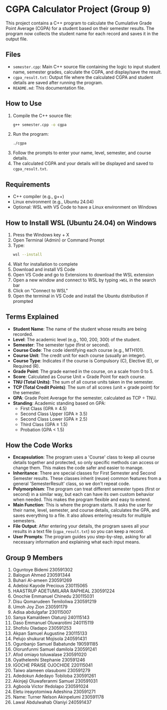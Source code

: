 # CGPA Calculator Project (Group 9)

This project contains a C++ program to calculate the Cumulative Grade Point Average (CGPA) for a student based on their semester results. The program now collects the student name for each record and saves it in the output file.

## Files
- `semester.cpp`: Main C++ source file containing the logic to input student name, semester grades, calculate the CGPA, and display/save the result.
- `cgpa_result.txt`: Output file where the calculated CGPA and student details are saved after running the program.
- `README.md`: This documentation file.

## How to Use
1. Compile the C++ source file:
   ```bash
   g++ semester.cpp -o cgpa
   ```
2. Run the program:
   ```bash
   ./cgpa
   ```
3. Follow the prompts to enter your name, level, semester, and course details.
4. The calculated CGPA and your details will be displayed and saved to `cgpa_result.txt`.

## Requirements
- C++ compiler (e.g., g++)
- Linux environment (e.g., Ubuntu 24.04)
- Optional: WSL with VS Code to have a Linux environment on Windows

## How to Install WSL (Ubuntu 24.04) on Windows
1. Press the Windows key + X
2. Open Terminal (Admin) or Command Prompt
3. Type:
   ```bash
   wsl --install
   ```
4. Wait for installation to complete
5. Download and install VS Code
6. Open VS Code and go to Extensions to download the WSL extension
7. Open a new window and connect to WSL by typing `>WSL` in the search bar
8. Click on "Connect to WSL"
9. Open the terminal in VS Code and install the Ubuntu distribution if prompted

## Terms Explained
- **Student Name**: The name of the student whose results are being recorded.
- **Level**: The academic level (e.g., 100, 200, 300) of the student.
- **Semester**: The semester type (first or second).
- **Course Code**: The code identifying each course (e.g., MTH101).
- **Course Unit**: The credit unit for each course (usually an integer).
- **Course Type**: Indicates if the course is Compulsory (C), Elective (E), or Required (R).
- **Grade Point**: The grade earned in the course, on a scale from 0 to 5.
- **Score**: Calculated as Course Unit × Grade Point for each course.
- **TNU (Total Units)**: The sum of all course units taken in the semester.
- **TCP (Total Credit Points)**: The sum of all scores (unit × grade point) for the semester.
- **GPA**: Grade Point Average for the semester, calculated as TCP ÷ TNU.
- **Standing**: Academic standing based on GPA:
  - First Class (GPA ≥ 4.5)
  - Second Class Upper (GPA ≥ 3.5)
  - Second Class Lower (GPA ≥ 2.5)
  - Third Class (GPA ≥ 1.5)
  - Probation (GPA < 1.5)

## How the Code Works
- **Encapsulation**: The program uses a 'Course' class to keep all course details together and protected, so only specific methods can access or change them. This makes the code safer and easier to manage.
- **Inheritance**: There are special classes for First Semester and Second Semester results. These classes inherit (reuse) common features from a general 'SemesterResult' class, so we don't repeat code.
- **Polymorphism**: The program can treat different semester types (first or second) in a similar way, but each can have its own custom behavior when needed. This makes the program flexible and easy to extend.
- **Main Function**: This is where the program starts. It asks the user for their name, level, semester, and course details, calculates the GPA, and saves everything to a file. It also allows entering results for multiple semesters.
- **File Output**: After entering your details, the program saves all your results in a text file (`cgpa_result.txt`) so you can keep a record.
- **User Prompts**: The program guides you step-by-step, asking for all necessary information and explaining what each input means.

## Group 9 Members
1. Oguntoye Bidemi 230591302
2. ⁠Balogun Ahmed 230591344
3. Buhari Al-ameen 230591269
4. Adebisi Kayode Precious 230115065
5. ⁠HAASTRUP ADETUMILARA RAPHEAL 230591224
6. Onochie Emmanuel Chinedu 230115031
7. Disu Qomarudeen Temiloliwa 230591219
8. Umoh Joy Zion 230591179
9. Adisa abdulgafar 230115007
10. Sanya Kamaldeen Olatunji 240115143
11. Daso Emmanuel Oluwarotimi 240115119
12. Shofolu Oladapo 230591253
13. Akpan Samuel Augustine 230115133
14. ⁠Pelujo shukurat Mojisola 240591431
15. Ogunbanjo Samuel Babatunde 190591185
16. ⁠Olorunfunmi Samuel damilola 230591241
17. ⁠Afod omiayo toluwalase 230591020
18. Oyathelemhi Stephanie 230591246
19. IGOCHE PRAISE OJOCHIDE 220115041
20. Taiwo alameen olasubomi 230591279
21. Adedokun Adedayo Tobiloba 230591261
22. Akinjeji Oluwaferanmi Samuel 230591031
23. Agboola Victor Ifedolapo 230591024
24. Eletu ireayotomiwa Adeshina 230591271
25. ⁠Name: Turner Nelson Akinpelumi 230591178
26. Lawal Abdulwahab Olaniyi 240591437
